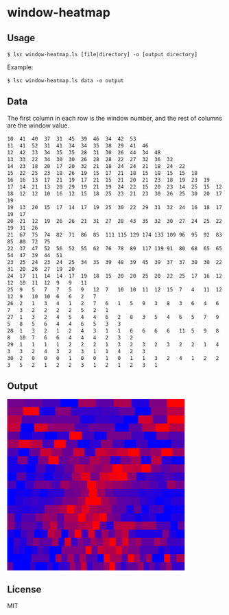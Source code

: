 # window-heatmap

## Usage

    $ lsc window-heatmap.ls [file|directory] -o [output directory]

Example:

    $ lsc window-heatmap.ls data -o output


## Data

The first column in each row is the window number, and the rest of columns are the window value.

    10	41	40	37	31	45	39	46	34	42	53	
    11	41	52	31	41	34	34	35	38	29	41	46	
    12	42	33	34	35	35	28	31	30	26	44	34	48	
    13	33	22	34	30	30	26	28	28	22	27	32	36	32	
    14	23	18	20	17	20	32	21	18	24	24	21	18	24	22	
    15	22	25	23	18	26	19	15	17	21	18	15	18	15	15	18	
    16	16	13	17	21	19	17	21	15	21	20	21	23	18	19	23	19	
    17	14	21	13	20	29	19	21	19	24	22	15	20	23	14	25	15	12	
    18	12	12	10	16	12	15	18	25	23	21	23	30	26	25	30	20	17	19	
    19	13	20	15	17	14	17	19	25	30	22	29	31	32	24	16	18	17	19	17	
    20	21	12	19	26	26	21	31	27	28	43	35	32	30	27	24	25	22	19	31	26	
    21	67	75	74	82	71	86	85	111	115	129	174	133	109	96	95	92	83	85	80	72	75	
    22	37	47	52	56	52	55	62	76	78	89	117	119	91	80	68	65	65	54	47	39	44	51	
    23	25	24	23	24	25	34	35	39	48	39	45	39	37	37	30	30	22	31	20	26	27	19	20	
    24	17	11	14	14	17	19	18	15	20	20	25	20	22	25	17	16	12	12	10	11	12	9	9	11	
    25	9	5	7	7	5	9	12	7	10	10	11	12	15	7	4	11	12	12	9	10	10	6	6	2	7	
    26	2	1	3	4	1	2	7	6	1	5	9	3	8	3	6	4	6	7	3	2	2	2	2	5	2	1	
    27	1	3	2	4	5	4	4	6	2	8	3	5	4	6	5	7	9	5	8	5	6	4	4	6	5	3	3	
    28	1	3	2	1	2	4	3	1	1	6	6	6	6	11	5	9	8	8	10	7	6	6	4	4	4	2	3	2	
    29	1	1	1	1	2	2	2	1	3	2	3	2	3	2	2	1	4	3	3	2	4	3	2	3	1	1	4	2	3	
    30	2	0	0	0	1	0	0	1	0	1	1	3	2	4	1	2	2	3	5	2	1	2	2	3	1	2	1	2	3	1	

## Output

<img src="output/test1.png" height="400" />

## License

MIT

